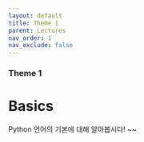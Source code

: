 ```yaml
---
layout: default
title: Theme 1
parent: Lectures
nav_order: 1
nav_exclude: false
---
```

### Theme 1
# Basics
Python 언어의 기본에 대해 알아봅시다! ~~
